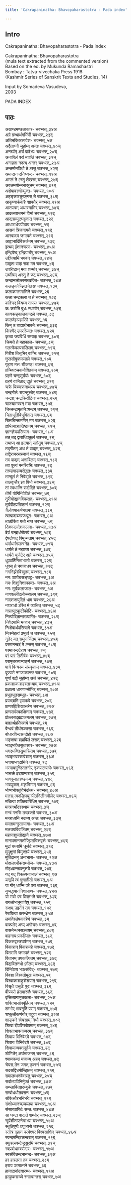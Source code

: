 ```yaml
---
title: 'Cakrapaninatha: Bhavopaharastotra - Pada index'

---
```

## Intro

Cakrapaninatha: Bhavopaharastotra - Pada index  

Cakrapaninatha: Bhavopaharastotra   
(mula text extracted from the commented version)  
Based on the ed. by Mukunda Ramashastri  
Bombay : Tatva-vivechaka Press 1918  
(Kashmir Series of Sanskrit Texts and Studies, 14)  

Input by Somadeva Vasudeva,  
2003  

PADA INDEX  

## पाठः

अखण्डमण्डलाकार-  चक्भ्स्त्_३४अ  
अग्रे ग्रन्थार्थगर्भिणी  चक्भ्स्त्_२३द्  
अतिभक्तिरसावेश-  चक्भ्स्त्_५अ  
अद्वैताग्नौ जुहोम्य् अन्तः  चक्भ्स्त्_४०च्  
अनर्घ्यम् अर्घं पादेभ्यः  चक्भ्स्त्_२०च्  
अनाबिलं परां व्याप्तिं  चक्भ्स्त्_३१च्  
अनाहता नदत्य् अन्तर्  चक्भ्स्त्_२३अ  
अन्तर्मानविधौ ते ऽस्तु  चक्भ्स्त्_४२च्  
अमन्दानन्दनिःष्यन्द-  चक्भ्स्त्_१९अ  
अमलं ते ऽस्तु शेखरम्  चक्भ्स्त्_२७द्  
अवलम्ब्योन्मनास्रुचम्  चक्भ्स्त्_४१ब्  
अशेषावरणोन्मुक्त-  चक्भ्स्त्_१०अ  
अहङ्कारतुरङ्गस् ते  चक्भ्स्त्_३८च्  
आकृष्यार्ककरैः शाक्तैर्  चक्भ्स्त्_२९अ  
आतपत्रम् अथास्माभिर्  चक्भ्स्त्_३७च्  
आदत्स्वाचमनं विभो  चक्भ्स्त्_१९द्  
आद्यसम्पुटघट्टनात्  चक्भ्स्त्_३२द्  
आधाराधेयपीठाय  चक्भ्स्त्_१च्  
आसनं त्रिजगत्पते  चक्भ्स्त्_११द्  
आस्वादय जगत्पते  चक्भ्स्त्_२९द्  
आह्वानादिविसर्जनम्  चक्भ्स्त्_१३द्  
इत्थम् ईशानचरण-  चक्भ्स्त्_४५अ  
इन्द्रियेष्व् इन्द्रियार्थेषु  चक्भ्स्त्_१५अ  
उद्दीपयामि भगवन्  चक्भ्स्त्_२४च्  
उद्यता वाक् सदा मम  चक्भ्स्त्_४द्  
उपरिष्टान् मया शम्भोर्  चक्भ्स्त्_३४च्  
उष्णीषम् अस्तु ते रुद्र  चक्भ्स्त्_२६च्  
कन्दानलोल्लसच्छक्ति-  चक्भ्स्त्_२४अ  
कलङ्कोज्झितचेतसः  चक्भ्स्त्_१३ब्  
कलाकमलमालिने  चक्भ्स्त्_२ब्  
कला चन्द्रकला च ते  चक्भ्स्त्_२८द्  
कश्चिद् विश्रम्य तापसः  चक्भ्स्त्_४७ब्  
कः करोति बुधः स्थाणोर्  चक्भ्स्त्_१३च्  
कायकङ्कालकन्दले  चक्भ्स्त्_८द्  
कालदेहापहारिणे  चक्भ्स्त्_१ब्  
किम् उ बाह्यार्थभावनैः  चक्भ्स्त्_३३द्  
किरणैर् उपरञ्जितः  चक्भ्स्त्_४२ब्  
कृत्वा जपविधिं सम्यक्  चक्भ्स्त्_३०च्  
क्रियते ते महाकाल-  चक्भ्स्त्_८च्  
गलत्कैवल्यसलिलम्  चक्भ्स्त्_१९च्  
गिरीश तिसृभिर् वाग्भिः  चक्भ्स्त्_२१च्  
गुप्तसौषुप्तमण्डले  चक्भ्स्त्_१०ब्  
गृहाण मत्तः श्रीकण्ठ!  चक्भ्स्त्_६च्  
ग्रन्थिपञ्चकमौक्तिकम्  चक्भ्स्त्_२०ब्  
ग्रहणे चन्द्रसूर्ययोः  चक्भ्स्त्_१०द्  
ग्रहणे वामिताद् द्युते  चक्भ्स्त्_३१ब्  
चक्रे चिच्चक्रनाथस्य  चक्भ्स्त्_४७च्  
चन्द्रमौलेः श्रयन्तूच्चैर्  चक्भ्स्त्_४४च्  
चन्द्रश् चन्द्रकिरीटिनः  चक्भ्स्त्_२५ब्  
चारुचामरवन् मया  चक्भ्स्त्_३५द्  
चिच्चन्द्रामृतनिःष्यन्दम्  चक्भ्स्त्_२९च्  
चिताभूतिविभूषितात्  चक्भ्स्त्_६ब्  
चित्तचिन्तामणिर् मम  चक्भ्स्त्_४२द्  
ज्ञप्तिमात्रप्रतिष्ठानम्  चक्भ्स्त्_११च्  
ज्ञानज्ञेयपरित्याग-  चक्भ्स्त्_१८अ  
तत् तद् द्वाराधिपकुलं  चक्भ्स्त्_९च्  
तथाप्य् आ हृदयात् स्तोतुम्  चक्भ्स्त्_४च्  
तद्गीतम् अथ ते वाद्यम्  चक्भ्स्त्_३२च्  
तद्विरामरसस्नानं  चक्भ्स्त्_१६च्  
तव पाद्यम् अनाबिलम्  चक्भ्स्त्_१८द्  
तव पूज्यं मनस्विभिः  चक्भ्स्त्_९द्  
ताण्डवाडम्बरोद्धतः  चक्भ्स्त्_३३ब्  
ताम्बूलं ते निवेद्यते  चक्भ्स्त्_३९द्  
तालवृन्तैर् इव विभो  चक्भ्स्त्_३६च्  
तां स्वधाम्नि सदोदिते  चक्भ्स्त्_३०ब्  
तीर्थे योगिनिषेविते  चक्भ्स्त्_७ब्  
तुरीयोद्यानविकसत्-  चक्भ्स्त्_२१अ  
तुर्यपीठप्रतिष्ठानं  चक्भ्स्त्_१२च्  
त्रैलोक्याकर्षणक्षमः  चक्भ्स्त्_३८ब्  
त्वत्पादाब्जरजःपूत-  चक्भ्स्त्_६अ  
त्वत्प्रेरिता यतो नाथ  चक्भ्स्त्_५च्  
दिक्कालदेशकलना-  चक्भ्स्त्_१३अ  
देयं चन्द्रार्धमौलये  चक्भ्स्त्_१६द्  
द्वेषदोषाद् विमुच्यताम्  चक्भ्स्त्_४५द्  
धर्माधर्मगलत्स्नेह-  चक्भ्स्त्_४१च्  
धार्यते ते महाशय  चक्भ्स्त्_३७द्  
धार्यते धूर्जटेर् अग्रे  चक्भ्स्त्_३५च्  
धूपवर्तिनिभाभासो  चक्भ्स्त्_२२च्  
धूपस् ते नगजाधव  चक्भ्स्त्_२२द्  
नगनिर्झरविस्रुतम्  चक्भ्स्त्_१८ब्  
नमः पाशौघसङ्घट्ट-  चक्भ्स्त्_३अ  
नमः शिशुनिशाकान्त-  चक्भ्स्त्_२अ  
नमः सूर्यकलाजाल-  चक्भ्स्त्_१अ  
नागवल्लीदलोज्ज्वलम्  चक्भ्स्त्_३९ब्  
नादशक्त्युदितं धाम  चक्भ्स्त्_२६अ  
नापराधो ऽस्ति मे क्वचित्  चक्भ्स्त्_५द्  
नासापुटकुटीकोटि-  चक्भ्स्त्_३६अ  
नित्योदितान्तरव्याप्ति-  चक्भ्स्त्_२८च्  
निवेदयामि भगवन्  चक्भ्स्त्_४३च्  
निःशेषार्थपरित्यागे  चक्भ्स्त्_३१अ  
निःस्नेहत्वं प्रभुत्वं च  चक्भ्स्त्_१५च्  
नुतेर् यत् समुपार्जितम्  चक्भ्स्त्_४५ब्  
परमानन्ददं मे ऽन्तस्  चक्भ्स्त्_१८च्  
परमानन्ददेहाय  चक्भ्स्त्_२च्  
परं पारं तितीर्षवः  चक्भ्स्त्_४४ब्  
परामृतरसाभ्यङ्गं  चक्भ्स्त्_१४च्  
पात्रे विन्यस्य संस्कृताम्  चक्भ्स्त्_४३ब्  
पूज्यसे नगजाकान्त!  चक्भ्स्त्_१०च्  
पूर्णां वह्नौ जुहोम्य् अजे  चक्भ्स्त्_४१द्  
प्रकाशाकाशहस्ताभ्याम्  चक्भ्स्त्_४१अ  
प्रक्षाल्य धारणाम्भोभिर्  चक्भ्स्त्_२०अ  
प्रभूतभूतसम्भूत-  चक्भ्स्त्_८अ  
प्रयच्छामि वृषाकपे  चक्भ्स्त्_२०द्  
प्राणवह्निशिखास्त्रेण  चक्भ्स्त्_२२अ  
प्राणसर्वस्वदक्षिणाम्  चक्भ्स्त्_४३द्  
प्रोल्लसद्ब्रह्मकमलम्  चक्भ्स्त्_२७च्  
बाह्यार्थप्रतिपत्तये  चक्भ्स्त्_९ब्  
बैन्धवं तीर्थमञ्जसा  चक्भ्स्त्_१६ब्  
बोधारविन्दसन्दोहो  चक्भ्स्त्_२८अ  
भङ्क्त्वा ब्रह्मबिलं लसत्  चक्भ्स्त्_२२ब्  
भवद्भक्तिसुधासार-  चक्भ्स्त्_२७अ  
भवद्भक्तिसुधासितम्  चक्भ्स्त्_३७ब्  
भवद्भावरसावेशात्  चक्भ्स्त्_३३अ  
भवायाभवदायिने  चक्भ्स्त्_१द्  
भस्मावगुण्ठिततनोर् नृकपालपाणेः  चक्भ्स्त्_४६द्  
भाचक्रं हृदयाम्बरात्  चक्भ्स्त्_३५ब्  
भावपूजातरण्डकम्  चक्भ्स्त्_४४द्  
भावपूजाम् अकृत्रिमाम्  चक्भ्स्त्_६द्  
भोग्यभोक्तृविभेदोत्थ-  चक्भ्स्त्_४०अ  
मत्तस् त्वदङ्घ्रियुगपीठनिलीनमौलेर्  चक्भ्स्त्_४६च्  
मथित्वा शक्तिवारिधिम्  चक्भ्स्त्_१४ब्  
मन्त्रगर्भोदरस्थाय  चक्भ्स्त्_३च्  
मन्त्रं मनसि तच्छक्तौ  चक्भ्स्त्_३०अ  
मन्त्राध्वनि नदाम्य् अन्तः  चक्भ्स्त्_३३च्  
ममतामन्दुरात्यागा-  चक्भ्स्त्_३८अ  
मलत्रयविवर्जितम्  चक्भ्स्त्_२६ब्  
महापाशुपतोद्याने  चक्भ्स्त्_४७अ  
मानावमानमतोज्झितचित्तवृत्तेः  चक्भ्स्त्_४६ब्  
मुद्रां बध्नामि धूर्जटे  चक्भ्स्त्_३१द्  
मुमुक्षूणां विमुक्तये  चक्भ्स्त्_२५द्  
मूर्तिदानम् अनाभास-  चक्भ्स्त्_१२अ  
मोक्षलक्ष्मीकराम्भोज-  चक्भ्स्त्_४३अ  
मोहध्वान्तापनुत्तये  चक्भ्स्त्_२४द्  
यद् यद् विकल्पनाजालं  चक्भ्स्त्_९अ  
यद्यपि त्वं गुणातीतो  चक्भ्स्त्_४अ  
या गौर् धाम्नि परे परा  चक्भ्स्त्_२३ब्  
युष्मद्ध्याननिशानाथ-  चक्भ्स्त्_४२अ  
यो रावो ऽत्र विजृम्भते  चक्भ्स्त्_३२ब्  
रागलोभानुयायिषु  चक्भ्स्त्_१५ब्  
रूक्षम् उद्वर्तनं तव  चक्भ्स्त्_१५द्  
रेचयित्वा करन्ध्रेण  चक्भ्स्त्_३५अ  
लयविश्लेषकारिणे  चक्भ्स्त्_३ब्  
वाक्पतेर् अप्य् अगोचरः  चक्भ्स्त्_४ब्  
वासनेन्धनसञ्चयम्  चक्भ्स्त्_४०ब्  
वाहनाय प्रकल्पितः  चक्भ्स्त्_३८द्  
विकसद्वस्त्रघर्षणम्  चक्भ्स्त्_१७ब्  
विकारान् विकरामहे  चक्भ्स्त्_१७द्  
वितरामि जगत्पते  चक्भ्स्त्_१२द्  
वितानम् उपकल्पितम्  चक्भ्स्त्_३४द्  
विद्रावितनभो ऽर्गलम्  चक्भ्स्त्_२६द्  
विनिवेश्य भवत्संविद्-  चक्भ्स्त्_१७च्  
विवशा विश्वतोमुख  चक्भ्स्त्_५ब्  
विश्वाकाशकुशेशयात्  चक्भ्स्त्_२९ब्  
विसृतैः प्रसृतैः पुरः  चक्भ्स्त्_३६ब्  
वीज्यसे हंसमारुतैः  चक्भ्स्त्_३६द्  
वृत्तित्यागामृतकला-  चक्भ्स्त्_२५अ  
शक्तिभासोपबृंहितम्  चक्भ्स्त्_१२ब्  
शम्भोर् भावनुतिं पराम्  चक्भ्स्त्_४७द्  
शष्कुलीकर्णयोर् बद्ध्वा  चक्भ्स्त्_३२अ  
शाङ्करे स्रेयसाम् निधौ  चक्भ्स्त्_४०द्  
शिखां दीपशिखोपमाम्  चक्भ्स्त्_२४ब्  
शिवताभावनाम्बरम्  चक्भ्स्त्_३४ब्  
शिवाय विनिवेदये  चक्भ्स्त्_१४द्  
शिवाय विनिवेदये  चक्भ्स्त्_३०द्  
शिवायाव्यक्तमूर्तये  चक्भ्स्त्_२द्  
शोणितैर् अर्घभाजनम्  चक्भ्स्त्_८ब्  
श्यामकण्ठं यजाम्य् अहम्  चक्भ्स्त्_७द्  
श्रेयस् तेन जगत् कृत्स्नं  चक्भ्स्त्_४५च्  
सदसद्विभ्रमोज्झितम्  चक्भ्स्त्_११ब्  
समालम्भनवेवास्तु  चक्भ्स्त्_२५च्  
सर्वातपविनिर्मुक्तं  चक्भ्स्त्_३७अ  
सम्प्लावितहृदम्बुधेः  चक्भ्स्त्_२७ब्  
सम्बोधधौतवसनः  चक्भ्स्त्_७च्  
संवित्सौरभनिर्भरैः  चक्भ्स्त्_२१ब्  
संशोध्यानच्छकलया  चक्भ्स्त्_१६अ  
संसारवारिधेः सन्तः  चक्भ्स्त्_४४अ  
सा घण्टा वाद्यते शम्भोर्  चक्भ्स्त्_२३च्  
सूर्यशीतांउनेत्राभ्यां  चक्भ्स्त्_१४अ  
स्तुतिपुष्पैः प्रपूज्यसे  चक्भ्स्त्_२१द्  
स्तोत्रं गृहाण परमेश्वर विश्वसाक्षिन्  चक्भ्स्त्_४६अ  
स्पन्दमन्दिरकन्दरात्  चक्भ्स्त्_१९ब्  
स्फुरत्स्पन्देन्दुसुरभि  चक्भ्स्त्_३९च्  
स्वप्रबोधाम्बरोदार-  चक्भ्स्त्_१७अ  
स्वसंविन्नन्दनानन्द-  चक्भ्स्त्_३९अ  
हर हारलता तव  चक्भ्स्त्_२८ब्  
हराय परमात्मने  चक्भ्स्त्_३द्  
हानादानोदयारम्भ-  चक्भ्स्त्_११अ  
हृत्पुष्कराख्ये स्नात्वान्तस्  चक्भ्स्त्_७अ  

